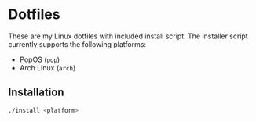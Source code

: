 # Dotfiles

These are my Linux dotfiles with included install script. The installer script currently supports the following platforms:

- PopOS (`pop`)
- Arch Linux (`arch`)

## Installation

```bash
./install <platform>
```